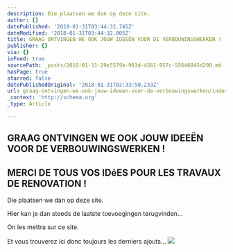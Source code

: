 ```yaml
---
description: Die plaatsen we dan op deze site.
author: []
datePublished: '2018-01-31T03:44:32.745Z'
dateModified: '2018-01-31T03:44:32.005Z'
title: GRAAG ONTVINGEN WE OOK JOUW IDEEËN VOOR DE VERBOUWINGSWERKEN !
publisher: {}
via: {}
inFeed: true
sourcePath: _posts/2018-01-31-29e5579b-983d-4561-957c-55646045d290.md
hasPage: true
starred: false
datePublishedOriginal: '2018-01-31T02:33:50.233Z'
url: graag-ontvingen-we-ook-jouw-ideeen-voor-de-verbouwingswerken/index.html
_context: 'http://schema.org'
_type: Article

---
```

## GRAAG ONTVINGEN WE OOK JOUW IDEEËN VOOR DE VERBOUWINGSWERKEN !

## MERCI DE TOUS VOS IDéES POUR LES TRAVAUX DE RENOVATION !

Die plaatsen we dan op deze site.

Hier kan je dan steeds de laatste toevoegingen terugvinden...

On les mettra sur ce site.

Et vous trouverez ici donc toujours les derniers ajouts...
![](https://the-grid-user-content.s3-us-west-2.amazonaws.com/5e78fe9d-bb56-429c-bd81-6d7067bff88a.jpg)